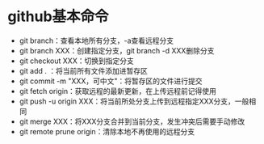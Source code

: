 # github基本命令
* git branch：查看本地所有分支，-a查看远程分支
* git branch XXX：创建指定分支，git branch  -d XXX删除分支
* git checkout XXX：切换到指定分支
* git add . ：将当前所有文件添加进暂存区
* git commit -m "XXX，可中文"：将暂存区的文件进行提交
* git fetch origin：获取远程的最新更新，在上传远程前记得使用
* git push -u origin XXX：将当前所处分支上传到远程指定XXX分支，一般相同
* git merge XXX：将XXX分支合并到当前分支，发生冲突后需要手动修改
* git remote prune origin：清除本地不再使用的远程分支